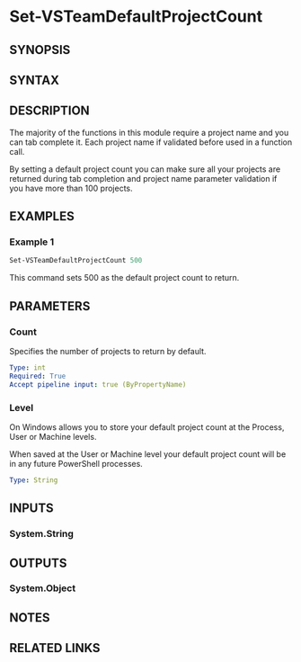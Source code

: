 <!-- #include "./common/header.md" -->

# Set-VSTeamDefaultProjectCount

## SYNOPSIS

<!-- #include "./synopsis/Set-VSTeamDefaultProjectCount.md" -->

## SYNTAX

## DESCRIPTION

The majority of the functions in this module require a project name and you can tab complete it. Each project name if validated before used in a function call.

By setting a default project count you can make sure all your projects are returned during tab completion and project name parameter validation if you have more than 100 projects.

## EXAMPLES

### Example 1

```powershell
Set-VSTeamDefaultProjectCount 500
```

This command sets 500 as the default project count to return.

## PARAMETERS

### Count

Specifies the number of projects to return by default.

```yaml
Type: int
Required: True
Accept pipeline input: true (ByPropertyName)
```

### Level

On Windows allows you to store your default project count at the Process, User or Machine levels.

When saved at the User or Machine level your default project count will be in any future PowerShell processes.

```yaml
Type: String
```

<!-- #include "./params/forcegroup.md" -->

## INPUTS

### System.String

## OUTPUTS

### System.Object

## NOTES

<!-- #include "./common/prerequisites.md" -->

## RELATED LINKS

<!-- #include "./common/related.md" -->
